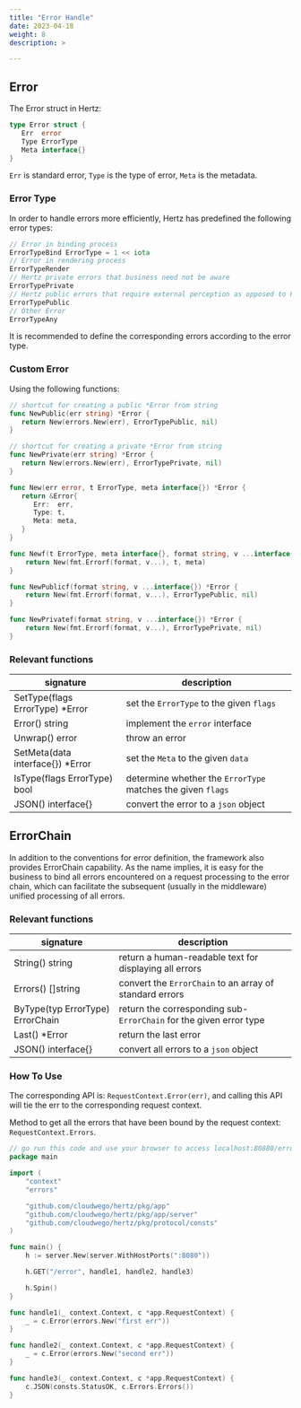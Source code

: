 ```yaml
---
title: "Error Handle"
date: 2023-04-18
weight: 8
description: >

---
```


## Error

The Error struct in Hertz:

```go
type Error struct {
   Err  error
   Type ErrorType
   Meta interface{}
}
```

 `Err` is standard error, `Type` is the type of error, `Meta` is the metadata.

### Error Type

In order to handle errors more efficiently, Hertz has predefined the following error types:

```go
// Error in binding process 
ErrorTypeBind ErrorType = 1 << iota
// Error in rendering process
ErrorTypeRender
// Hertz private errors that business need not be aware
ErrorTypePrivate
// Hertz public errors that require external perception as opposed to Private
ErrorTypePublic
// Other Error
ErrorTypeAny
```

It is recommended to define the corresponding errors according to the error type.

### Custom Error

Using the following functions:

```go
// shortcut for creating a public *Error from string
func NewPublic(err string) *Error {
   return New(errors.New(err), ErrorTypePublic, nil)
}

// shortcut for creating a private *Error from string
func NewPrivate(err string) *Error {
   return New(errors.New(err), ErrorTypePrivate, nil)
}

func New(err error, t ErrorType, meta interface{}) *Error {
   return &Error{
      Err:  err,
      Type: t,
      Meta: meta,
   }
}

func Newf(t ErrorType, meta interface{}, format string, v ...interface{}) *Error {
	return New(fmt.Errorf(format, v...), t, meta)
}

func NewPublicf(format string, v ...interface{}) *Error {
	return New(fmt.Errorf(format, v...), ErrorTypePublic, nil)
}

func NewPrivatef(format string, v ...interface{}) *Error {
	return New(fmt.Errorf(format, v...), ErrorTypePrivate, nil)
}
```

### Relevant functions

| signature                        | description                                                 |
| -------------------------------- | ----------------------------------------------------------- |
| SetType(flags ErrorType) *Error  | set the `ErrorType` to the given `flags`                    |
| Error() string                   | implement the `error` interface                             |
| Unwrap() error                   | throw an error                                              |
| SetMeta(data interface{}) *Error | set the `Meta` to the given `data`                          |
| IsType(flags ErrorType) bool     | determine whether the `ErrorType` matches the given `flags` |
| JSON() interface{}               | convert the error to a `json` object                        |

## ErrorChain

In addition to the conventions for error definition, the framework also provides ErrorChain capability. As the name implies, it is easy for the business to bind all errors encountered on a request processing to the error chain, which can facilitate the subsequent (usually in the middleware) unified processing of all errors.

### Relevant functions

| signature                        | description                                                  |
| -------------------------------- | ------------------------------------------------------------ |
| String() string                  | return a human-readable text for displaying all errors       |
| Errors() []string                | convert the `ErrorChain` to an array of standard errors      |
| ByType(typ ErrorType) ErrorChain | return the corresponding sub-`ErrorChain` for the given error type |
| Last() *Error                    | return the last error                                        |
| JSON() interface{}               | convert all errors to a `json` object                        |

### How To Use

The corresponding API is: `RequestContext.Error(err)`, and calling this API will tie the err to the corresponding request context.

Method to get all the errors that have been bound by the request context: `RequestContext.Errors`.

```go
// go run this code and use your browser to access localhost:80880/error
package main

import (
	"context"
	"errors"

	"github.com/cloudwego/hertz/pkg/app"
	"github.com/cloudwego/hertz/pkg/app/server"
	"github.com/cloudwego/hertz/pkg/protocol/consts"
)

func main() {
	h := server.New(server.WithHostPorts(":8080"))

	h.GET("/error", handle1, handle2, handle3)

	h.Spin()
}

func handle1(_ context.Context, c *app.RequestContext) {
	_ = c.Error(errors.New("first err"))
}

func handle2(_ context.Context, c *app.RequestContext) {
	_ = c.Error(errors.New("second err"))
}

func handle3(_ context.Context, c *app.RequestContext) {
    c.JSON(consts.StatusOK, c.Errors.Errors())
}
```

